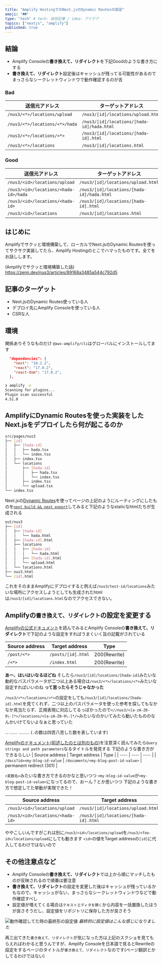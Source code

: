 ```yaml
---
title: "Amplify HostingでのNext.jsのDynamic Routesの設定"
emoji: "🛤️"
type: "tech" # tech: 技術記事 / idea: アイデア
topics: ["nextjs", "amplify"]
published: true
---
```


## 結論

- Amplify Consoleの**書き換えて、リダイレクト**を下記Goodのような書き方にする
- **書き換えて、リダイレクト**設定後はキャッシュが残ってる可能性があるのでまっさらなシークレットウィンドウで動作確認するのが吉

### Bad

| 送信元アドレス | ターゲットアドレス | 入力 |
| ---- | ---- | ---- |
| `/nus3/<*>/locations/upload` | `/nus3/[id]/locations/upload.html` | 200(Rewrite) |
| `/nus3/<*>/locations/<*>/hada` | `/nus3/[id]/locations/[hada-id]/hada.html` | 200(Rewrite) |
| `/nus3/<*>/locations/<*>` | `/nus3/[id]/locations/[hada-id].html` | 200(Rewrite) |
| `/nus3/<*>/locations` | `/nus3/[id]/locations.html` | 200(Rewrite) |

### Good

| 送信元アドレス | ターゲットアドレス | 入力 |
| ---- | ---- | ---- |
| `/nus3/<id>/locations/upload` | `/nus3/[id]/locations/upload.html` | 200(Rewrite) |
| `/nus3/<id>/locations/<hada-id>/hada` | `/nus3/[id]/locations/[hada-id]/hada.html` | 200(Rewrite) |
| `/nus3/<id>/locations/<hada-id>` | `/nus3/[id]/locations/[hada-id].html` | 200(Rewrite) |
| `/nus3/<id>/locations` | `/nus3/[id]/locations.html` | 200(Rewrite) |



## はじめに

Amplifyでサクッと環境構築して、ローカルでNext.jsのDynamic Routesを使ってサクサク実装してたら、Amplify Hostingのとこでハマったものです。全てをお話しします。

(Amplifyでサクッと環境構築した話)
https://zenn.dev/nus3/articles/89168a3485a544c792d5

## 記事のターゲット

- Next.jsのDynamic Routes使っている人
- デプロイ先にAmplify Consoleを使っている人
- CSRな人

## 環境

関係ありそうなものだけ
`@aws-amplify/cli`はグローバルにインストールしてます

```json:package.json
  "dependencies": {
    "next": "10.2.2",
    "react": "17.0.2",
    "react-dom": "17.0.2",
  },
```

```bash
❯ amplify -v
Scanning for plugins...
Plugin scan successful
4.51.0
```

## AmplifyにDynamic Routesを使った実装をしたNext.jsをデプロイしたら何が起こるのか

```bash
src/pages/nus3
├── [id]
│   ├── [hada-id]
│   │   ├── hada.tsx
│   │   └── index.tsx
│   ├── index.tsx
│   └── locations
│       ├── [hada-id]
│       │   ├── hada.tsx
│       │   └── index.tsx
│       ├── index.tsx
│       └── upload.tsx
└── index.tsx
```


Next.jsの[Dynamic Routes](https://nextjs.org/docs/routing/dynamic-routes)を使ってページの上記のようにルーティングにしたものを[`next build && next export`](https://nextjs.org/docs/advanced-features/static-html-export)してみると下記のようなstaticなhtmlたちが生成される

```bash
out/nus3
├── [id]
│   ├── [hada-id]
│   │   └── hada.html
│   ├── [hada-id].html
│   ├── locations
│   │   ├── [hada-id]
│   │   │   └── hada.html
│   │   ├── [hada-id].html
│   │   └── upload.html
│   └── locations.html
├── nus3.html
└── [id].html
```

これをそのままAmplifyにデプロイすると例えば`/nus3/test-id/locations`みたいな場所にアクセスしようとしても生成されたhtmlは`/nus3/[id]/locations.html`なのでアクセスできない。

## Amplifyの`書き換えて、リダイレクト`の設定を変更する

[Amplifyの公式ドキュメント](https://docs.amplify.aws/guides/hosting/nextjs/q/platform/js#dynamic-routes)を読んでみるとAmplify Consoleの**書き換えて、リダイレクト**で下記のような設定をすればうまくいく旨の記載がされている

| Source address | Target address | Type |
| ---- | ---- | ---- |
| `/post/<*>` | `/posts/[id].html` | 200(Rewrite) |
| `/<*>` | `/index.html` | 200(Rewrite) |

**あー、はいはいなるほどね**
そしたら`/nus3/[id]/locations/[hada-id]`みたいな動的なパスパラメータが二つ以上ある場合は`/nus3/<*>/locations/<*>`みたいな設定すればいいのね
**って思ったらそうじゃなかった**

`/nus3/<*>/locations/<*>`の設定をしても`/nus3/[id]/locations/[hada-id].html`を見てくれず、二つ以上のパスパラメータを使った参考を探してもなかなか見当たらず、正規表現に対応してるっぽかったので`<//nus3/<[a-zA-Z0-9\-]*>/locations/<[a-zA-Z0-9\-]*/>`みたいなのかいてみたら動いたもののなんかいけてないよなぁと思っていた

...
......
.........
(`.`の数は四苦八苦した数を表しています)

[Amplifyのドキュメント(前述したのとは別のもの)](https://docs.aws.amazon.com/amplify/latest/userguide/redirects.html)を注意深く読んでみたら`Query strings and path parameters`なるタイトルを発見する
下記のような書き方ができるらしい
| Source address | Target address | Type |
| ---- | ---- | ---- |
| `/docs?id=<my-blog-id-value` | `/documents/<my-blog-post-id-value>` | permanent redirect (301) |

`<変数名>`みたいな書き方できるのかなと思いつつ
`<my-blog-id-value`が`<my-blog-post-id-value>`になってるので、おーん？とか思いつつ
下記のような書き方で想定してた挙動が実現できた！

| Source address | Target address | Type |
| ---- | ---- | ---- |
| `/nus3/<id>/locations/upload` | `/nus3/[id]/locations/upload.html` | 200(Rewrite) |
| `/nus3/<id>/locations/<hada-id>` | `/nus3/[id]/locations/[hada-id].html` | 200(Rewrite) |

ややこしいんですがこれは別に`/nus3/<id>/locations/upload`を`/nus3/<foo-id>/locations/upload`にしても動きます
`<id>`の値をTarget addressの`[id]`に代入してるわけではないので

## その他注意点など
- Amplify Consoleの**書き換えて、リダイレクト**では上から順にマッチしたものが反映されるので順番は要注意
- **書き換えて、リダイレクト**の設定を変更した後はキャッシュが残っているかもなので、キャッシュがない、まっさらなシークレットウィンドウなどで動作確認すべし
- 設定値が増えてくる場合は`テキストエディタを開く`から内容を一括置換したほうが良さそうだし、設定値をリポジトリに保存した方が良さそう

![動作確認してた時の最終形の設定値](https://storage.googleapis.com/zenn-user-upload/5e1e89012f45e051d6fe343c.png)
*最終的に設定値はこんな感じになりました*

再三出てきた`書き換えて、リダイレクト`が気になった方は上記のスクショを見てもらえればわかると思うんですが、Amplify Consoleを日本語で見るとRewriteの設定をするページのタイトルが`書き換えて、リダイレクト`なのです(ページ翻訳とかしてるわけではない)